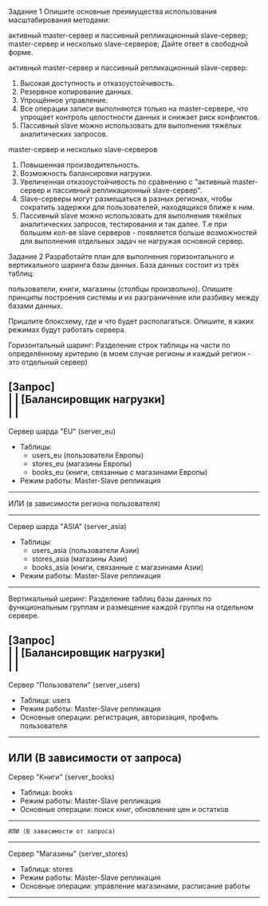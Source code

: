 Задание 1
Опишите основные преимущества использования масштабирования методами:

активный master-сервер и пассивный репликационный slave-сервер;
master-сервер и несколько slave-серверов;
Дайте ответ в свободной форме.

активный master-сервер и пассивный репликационный slave-сервер:
  1. Высокая доступность и отказоустойчивость.
  2. Резервное копирование данных.
  3. Упрощённое управление.
  4. Все операции записи выполняются только на master-сервере, что упрощает контроль целостности данных и снижает риск конфликтов.
  5. Пассивный slave можно использовать для выполнения тяжёлых аналитических запросов.

master-сервер и несколько slave-серверов
  1. Повышенная производительность.
  2. Возможность балансировки нагрузки.
  3. Увеличенная отказоустойчивость по сравнению с "активный master-сервер и пассивный репликационный slave-сервер".
  4. Slave-серверы могут размещаться в разных регионах, чтобы сократить задержки для пользователей, находящихся ближе к ним.
  5. Пассивный slave можно использовать для выполнения тяжёлых аналитических запросов, тестирования и так далее. Т.е при большем кол-ве slave серверов - появляется больше возможностей для выполнения отдельных задач не нагружая основной сервер.

Задание 2
Разработайте план для выполнения горизонтального и вертикального шаринга базы данных. База данных состоит из трёх таблиц:

пользователи,
книги,
магазины (столбцы произвольно).
Опишите принципы построения системы и их разграничение или разбивку между базами данных.

Пришлите блоксхему, где и что будет располагаться. Опишите, в каких режимах будут работать сервера.

Горизонтальный шаринг:
Разделение строк таблицы на части по определённому критерию (в моем случае регионы и каждый регион - это отдельный сервер)

[Запрос]  
  |
  |
[Балансировщик нагрузки]  
  |
  |
--------------------------------------------------  
Сервер шарда "EU" (server_eu)  
   - Таблицы:  
      - users_eu (пользователи Европы)  
      - stores_eu (магазины Европы)  
      - books_eu (книги, связанные с магазинами Европы)  
   - Режим работы: Master-Slave репликация  
--------------------------------------------------  
     
ИЛИ (в зависимости региона пользователя)

--------------------------------------------------  
Сервер шарда "ASIA" (server_asia)  
   - Таблицы:  
      - users_asia (пользователи Азии)  
      - stores_asia (магазины Азии)  
      - books_asia (книги, связанные с магазинами Азии)  
   - Режим работы: Master-Slave репликация  
--------------------------------------------------  

Вертикальный шеринг:
Разделение таблиц базы данных по функциональным группам и размещение каждой группы на отдельном сервере.

[Запрос]  
  |
  |
[Балансировщик нагрузки]  
  |
  |
--------------------------------------------------  
Сервер "Пользователи" (server_users)  
   - Таблица: users  
   - Режим работы: Master-Slave репликация  
   - Основные операции: регистрация, авторизация, профиль пользователя  
--------------------------------------------------  
   ИЛИ (В зависимости от запроса)  
--------------------------------------------------  
Сервер "Книги" (server_books)  
   - Таблица: books  
   - Режим работы: Master-Slave репликация  
   - Основные операции: поиск книг, обновление цен и остатков  
--------------------------------------------------  
    ИЛИ (В зависимости от запроса)  
--------------------------------------------------  
Сервер "Магазины" (server_stores)  
   - Таблица: stores  
   - Режим работы: Master-Slave репликация  
   - Основные операции: управление магазинами, расписание работы  
--------------------------------------------------  

